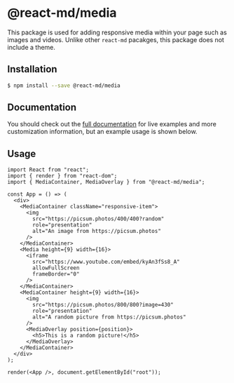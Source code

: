 # @react-md/media

This package is used for adding responsive media within your page such as images
and videos. Unlike other `react-md` pacakges, this package does not include a
theme.

## Installation

```sh
$ npm install --save @react-md/media
```

<!-- DOCS_REMOVE -->

## Documentation

You should check out the
[full documentation](https://react-md.dev/packages/media) for live examples and
more customization information, but an example usage is shown below.

<!-- DOCS_REMOVE_END -->

<!-- INCLUDING_STYLES -->

## Usage

```tsx
import React from "react";
import { render } from "react-dom";
import { MediaContainer, MediaOverlay } from "@react-md/media";

const App = () => (
  <div>
    <MediaContainer className="responsive-item">
      <img
        src="https://picsum.photos/400/400?random"
        role="presentation"
        alt="An image from https://picsum.photos"
      />
    </MediaContainer>
    <Media height={9} width={16}>
      <iframe
        src="https://www.youtube.com/embed/kyAn3fSs8_A"
        allowFullScreen
        frameBorder="0"
      />
    </MediaContainer>
    <MediaContainer height={9} width={16}>
      <img
        src="https://picsum.photos/800/800?image=430"
        role="presentation"
        alt="A random picture from https://picsum.photos"
      />
      <MediaOverlay position={position}>
        <h5>This is a random picture!</h5>
      </MediaOverlay>
    </MediaContainer>
  </div>
);

render(<App />, document.getElementById("root"));
```

